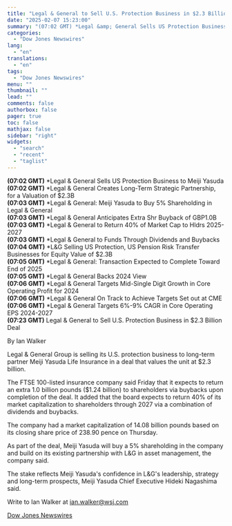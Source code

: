 ```yaml
---
title: "Legal & General to Sell U.S. Protection Business in $2.3 Billion Deal"
date: "2025-02-07 15:23:00"
summary: "(07:02 GMT) *Legal &amp; General Sells US Protection Business to Meiji Yasuda(07:02 GMT) *Legal &amp; General Creates Long-Term Strategic Partnership, for a Valuation of $2.3B(07:03 GMT) *Legal &amp; General: Meiji Yasuda to Buy 5% Shareholding in Legal &amp; General(07:03 GMT) *Legal &amp; General Anticipates Extra Shr Buyback of GBP1.0B(07:03 GMT)..."
categories:
  - "Dow Jones Newswires"
lang:
  - "en"
translations:
  - "en"
tags:
  - "Dow Jones Newswires"
menu: ""
thumbnail: ""
lead: ""
comments: false
authorbox: false
pager: true
toc: false
mathjax: false
sidebar: "right"
widgets:
  - "search"
  - "recent"
  - "taglist"
---
```


**(07:02 GMT)** \*Legal & General Sells US Protection Business to Meiji Yasuda  
**(07:02 GMT)** \*Legal & General Creates Long-Term Strategic Partnership, for a Valuation of $2.3B  
**(07:03 GMT)** \*Legal & General: Meiji Yasuda to Buy 5% Shareholding in Legal & General  
**(07:03 GMT)** \*Legal & General Anticipates Extra Shr Buyback of GBP1.0B  
**(07:03 GMT)** \*Legal & General to Return 40% of Market Cap to Hldrs 2025-2027  
**(07:03 GMT)** \*Legal & General to Funds Through Dividends and Buybacks  
**(07:04 GMT)** \*L&G Selling US Protection, US Pension Risk Transfer Businesses for Equity Value of $2.3B  
**(07:05 GMT)** \*Legal & General: Transaction Expected to Complete Toward End of 2025  
**(07:05 GMT)** \*Legal & General Backs 2024 View  
**(07:06 GMT)** \*Legal & General Targets Mid-Single Digit Growth in Core Operating Profit for 2024  
**(07:06 GMT)** \*Legal & General On Track to Achieve Targets Set out at CME  
**(07:06 GMT)** \*Legal & General Targets 6%-9% CAGR in Core Operating EPS 2024-2027  
**(07:23 GMT)** Legal & General to Sell U.S. Protection Business in $2.3 Billion Deal

By Ian Walker

Legal & General Group is selling its U.S. protection business to long-term partner Meiji Yasuda Life Insurance in a deal that values the unit at $2.3 billion.

The FTSE 100-listed insurance company said Friday that it expects to return an extra 1.0 billion pounds ($1.24 billion) to shareholders via buybacks upon completion of the deal. It added that the board expects to return 40% of its market capitalization to shareholders through 2027 via a combination of dividends and buybacks.

The company had a market capitalization of 14.08 billion pounds based on its closing share price of 238.90 pence on Thursday.

As part of the deal, Meiji Yasuda will buy a 5% shareholding in the company and build on its existing partnership with L&G in asset management, the company said.

The stake reflects Meiji Yasuda's confidence in L&G's leadership, strategy and long-term prospects, Meiji Yasuda Chief Executive Hideki Nagashima said.

Write to Ian Walker at ian.walker@wsj.com

[Dow Jones Newswires](https://www.tradingview.com/news/DJN_DN20250207002230:0/)
